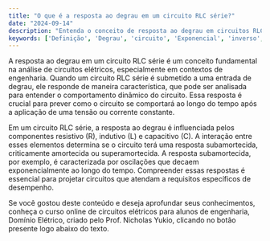 ```yaml
---
title: "O que é a resposta ao degrau em um circuito RLC série?"
date: "2024-09-14"
description: "Entenda o conceito de resposta ao degrau em circuitos RLC série e sua importância na análise de circuitos elétricos."
keywords: ['Definição', 'Degrau', 'circuito', 'Exponencial', 'inverso', 'RLC', 'Série']
---
```


A resposta ao degrau em um circuito RLC série é um conceito fundamental na análise de circuitos elétricos, especialmente em contextos de engenharia. Quando um circuito RLC série é submetido a uma entrada de degrau, ele responde de maneira característica, que pode ser analisada para entender o comportamento dinâmico do circuito. Essa resposta é crucial para prever como o circuito se comportará ao longo do tempo após a aplicação de uma tensão ou corrente constante.

Em um circuito RLC série, a resposta ao degrau é influenciada pelos componentes resistivo (R), indutivo (L) e capacitivo (C). A interação entre esses elementos determina se o circuito terá uma resposta subamortecida, criticamente amortecida ou superamortecida. A resposta subamortecida, por exemplo, é caracterizada por oscilações que decaem exponencialmente ao longo do tempo. Compreender essas respostas é essencial para projetar circuitos que atendam a requisitos específicos de desempenho.

Se você gostou deste conteúdo e deseja aprofundar seus conhecimentos, conheça o curso online de circuitos elétricos para alunos de engenharia, Domínio Elétrico, criado pelo Prof. Nicholas Yukio, clicando no botão presente logo abaixo do texto.